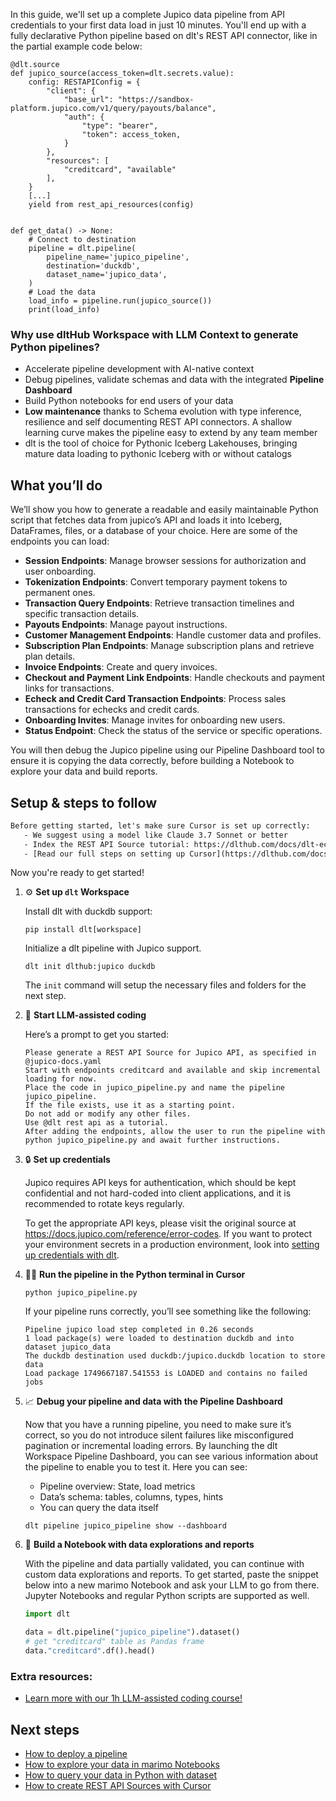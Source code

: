 In this guide, we'll set up a complete Jupico data pipeline from API credentials to your first data load in just 10 minutes. You'll end up with a fully declarative Python pipeline based on dlt's REST API connector, like in the partial example code below:

```python-outcome
@dlt.source
def jupico_source(access_token=dlt.secrets.value):
    config: RESTAPIConfig = {
        "client": {
            "base_url": "https://sandbox-platform.jupico.com/v1/query/payouts/balance",
            "auth": {
                "type": "bearer",
                "token": access_token,
            }
        },
        "resources": [
            "creditcard", "available"
        ],
    }
    [...]
    yield from rest_api_resources(config)


def get_data() -> None:
    # Connect to destination
    pipeline = dlt.pipeline(
        pipeline_name='jupico_pipeline',
        destination='duckdb',
        dataset_name='jupico_data', 
    )
    # Load the data
    load_info = pipeline.run(jupico_source())
    print(load_info) 
```

### Why use dltHub Workspace with LLM Context to generate Python pipelines?

- Accelerate pipeline development with AI-native context
- Debug pipelines, validate schemas and data with the integrated **Pipeline Dashboard**
- Build Python notebooks for end users of your data
- **Low maintenance** thanks to Schema evolution with type inference, resilience and self documenting REST API connectors. A shallow learning curve makes the pipeline easy to extend by any team member
- dlt is the tool of choice for Pythonic Iceberg Lakehouses, bringing mature data loading to pythonic Iceberg with or without catalogs

## What you’ll do

We’ll show you how to generate a readable and easily maintainable Python script that fetches data from jupico’s API and loads it into Iceberg, DataFrames, files, or a database of your choice. Here are some of the endpoints you can load:

- **Session Endpoints**: Manage browser sessions for authorization and user onboarding.
- **Tokenization Endpoints**: Convert temporary payment tokens to permanent ones.
- **Transaction Query Endpoints**: Retrieve transaction timelines and specific transaction details.
- **Payouts Endpoints**: Manage payout instructions.
- **Customer Management Endpoints**: Handle customer data and profiles.
- **Subscription Plan Endpoints**: Manage subscription plans and retrieve plan details.
- **Invoice Endpoints**: Create and query invoices.
- **Checkout and Payment Link Endpoints**: Handle checkouts and payment links for transactions.
- **Echeck and Credit Card Transaction Endpoints**: Process sales transactions for echecks and credit cards.
- **Onboarding Invites**: Manage invites for onboarding new users.
- **Status Endpoint**: Check the status of the service or specific operations.

You will then debug the Jupico pipeline using our Pipeline Dashboard tool to ensure it is copying the data correctly, before building a Notebook to explore your data and build reports.

## Setup & steps to follow

```default
Before getting started, let's make sure Cursor is set up correctly:
   - We suggest using a model like Claude 3.7 Sonnet or better
   - Index the REST API Source tutorial: https://dlthub.com/docs/dlt-ecosystem/verified-sources/rest_api/ and add it to context as **@dlt rest api**
   - [Read our full steps on setting up Cursor](https://dlthub.com/docs/dlt-ecosystem/llm-tooling/cursor-restapi#23-configuring-cursor-with-documentation)
```

Now you're ready to get started!

1. ⚙️ **Set up `dlt` Workspace**
    
    Install dlt with duckdb support:
    ```shell
    pip install dlt[workspace]
    ```

    Initialize a dlt pipeline with Jupico support.
    ```shell
    dlt init dlthub:jupico duckdb
    ```

    The `init` command will setup the necessary files and folders for the next step.
    
2. 🤠 **Start LLM-assisted coding**
    
    Here’s a prompt to get you started:
    
    ```prompt
    Please generate a REST API Source for Jupico API, as specified in @jupico-docs.yaml 
    Start with endpoints creditcard and available and skip incremental loading for now. 
    Place the code in jupico_pipeline.py and name the pipeline jupico_pipeline. 
    If the file exists, use it as a starting point. 
    Do not add or modify any other files. 
    Use @dlt rest api as a tutorial. 
    After adding the endpoints, allow the user to run the pipeline with python jupico_pipeline.py and await further instructions.
    ```

    
3. 🔒 **Set up credentials** 
    
    Jupico requires API keys for authentication, which should be kept confidential and not hard-coded into client applications, and it is recommended to rotate keys regularly.
    
    To get the appropriate API keys, please visit the original source at https://docs.jupico.com/reference/error-codes.
    If you want to protect your environment secrets in a production environment, look into [setting up credentials with dlt](https://dlthub.com/docs/walkthroughs/add_credentials).
    
4. 🏃‍♀️ **Run the pipeline in the Python terminal in Cursor**
    
    ```shell
    python jupico_pipeline.py
    ```
    
    If your pipeline runs correctly, you’ll see something like the following:
    
    ```shell
    Pipeline jupico load step completed in 0.26 seconds
    1 load package(s) were loaded to destination duckdb and into dataset jupico_data
    The duckdb destination used duckdb:/jupico.duckdb location to store data
    Load package 1749667187.541553 is LOADED and contains no failed jobs
    ```
    
5. 📈 **Debug your pipeline and data with the Pipeline Dashboard**

    Now that you have a running pipeline, you need to make sure it’s correct, so you do not introduce silent failures like misconfigured pagination or incremental loading errors. By launching the dlt Workspace Pipeline Dashboard, you can see various information about the pipeline to enable you to test it. Here you can see:
    - Pipeline overview: State, load metrics
    - Data’s schema: tables, columns, types, hints
    - You can query the data itself
    
    ```shell
    dlt pipeline jupico_pipeline show --dashboard
    ```
    
6. 🐍 **Build a Notebook with data explorations and reports**

    With the pipeline and data partially validated, you can continue with custom data explorations and reports. To get started, paste the snippet below into a new marimo Notebook and ask your LLM to go from there. Jupyter Notebooks and regular Python scripts are supported as well.

    
    ```python
    import dlt

   data = dlt.pipeline("jupico_pipeline").dataset()
   # get "creditcard" table as Pandas frame
   data."creditcard".df().head()
    ```

### Extra resources:

- [Learn more with our 1h LLM-assisted coding course!](https://www.youtube.com/watch?v=GGid70rnJuM)

## Next steps

- [How to deploy a pipeline](https://dlthub.com/docs/walkthroughs/deploy-a-pipeline)
- [How to explore your data in marimo Notebooks](https://dlthub.com/docs/general-usage/dataset-access/marimo)
- [How to query your data in Python with dataset](https://dlthub.com/docs/general-usage/dataset-access/dataset)
- [How to create REST API Sources with Cursor](https://dlthub.com/docs/dlt-ecosystem/llm-tooling/cursor-restapi)